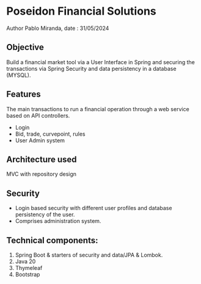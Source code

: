# Poseidon Financial Solutions
Author Pablo Miranda, date : 31/05/2024

## Objective
Build a financial market tool via a User Interface in Spring and securing the transactions via Spring Security and data persistency in a database (MYSQL).

## Features
The main transactions to run a financial operation through a web service based on API controllers.
- Login
- Bid, trade, curvepoint, rules
- User Admin system

## Architecture used
MVC with repository design
 
## Security
- Login based security with different user profiles and database persistency of the user.
- Comprises administration system.

## Technical components:
1. Spring Boot & starters of security and data/JPA & Lombok.
2. Java 20
3. Thymeleaf
4. Bootstrap 

